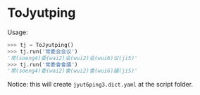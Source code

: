 # ToJyutping

Usage:

```python
>>> tj = ToJyutping()
>>> tj.run('常委会会议')
'常(soeng4)委(wai2)会(wui2)会(wui6)议(ji5)'
>>> tj.run('常委會會議')
'常(soeng4)委(wai2)會(wui2)會(wui6)議(ji5)'
```

Notice: this will create `jyut6ping3.dict.yaml` at the script folder.
